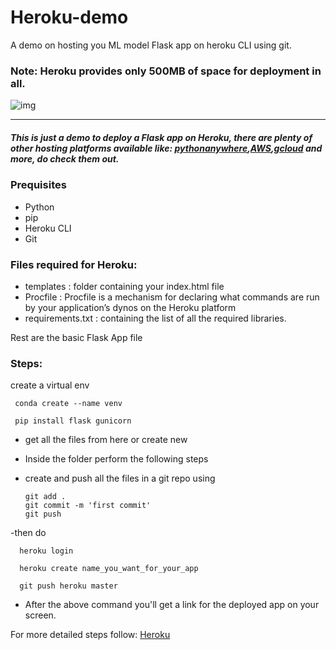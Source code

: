 # Heroku-demo
A demo on hosting you ML model Flask app on heroku CLI using git.

### Note: Heroku provides only 500MB of space for deployment in all. 
![img](https://www.fullstackpython.com/img/logos/heroku.png)
_______________________
##### This is just a demo to deploy a Flask app on Heroku, there are plenty of other hosting platforms available like: [pythonanywhere](https://www.pythonanywhere.com/),[AWS](https://aws.amazon.com/getting-started/hands-on/launch-an-app/),[gcloud](https://cloud.google.com/ai-platform/prediction/docs/deploying-models) and more, do check them out.

### Prequisites
- Python
- pip
- Heroku CLI
- Git

### Files required for Heroku:
- templates : folder containing your index.html file
- Procfile : Procfile is a mechanism for declaring what commands are run by your application’s dynos on the Heroku platform
- requirements.txt : containing the list of all the required libraries.

Rest are the basic Flask App file 

### Steps: 
create a virtual env

     conda create --name venv
     
     pip install flask gunicorn
- get all the files from here or create new
- Inside the folder perform the following steps
- create and push all the files in a git repo using
   
      git add . 
      git commit -m 'first commit'
      git push
-then do
        
      heroku login
        
      heroku create name_you_want_for_your_app

      git push heroku master
- After the above command you'll get a link for the deployed app on your screen.

For more detailed steps follow: [Heroku](https://www.geeksforgeeks.org/deploy-python-flask-app-on-heroku/) 
